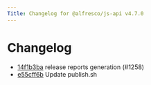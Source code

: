 ```yaml
---
Title: Changelog for @alfresco/js-api v4.7.0
---
```


# Changelog

- [14f1b3ba](https://github.com/Alfresco/alfresco-js-api/commit/14f1b3ba) release reports generation (#1258)
- [e55cff6b](https://github.com/Alfresco/alfresco-js-api/commit/e55cff6b) Update publish.sh
